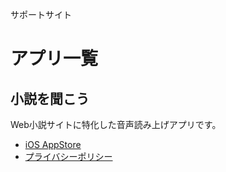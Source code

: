 サポートサイト

# アプリ一覧

## 小説を聞こう
Web小説サイトに特化した音声読み上げアプリです。

- [iOS AppStore](https://itunes.apple.com/jp/app/xiao-shuowo-wenkou/id1061686382?mt=8)
- [プライバシーポリシー](https://yururitokyo.github.io/yururi-support/yomou/privacy_policy.md)
